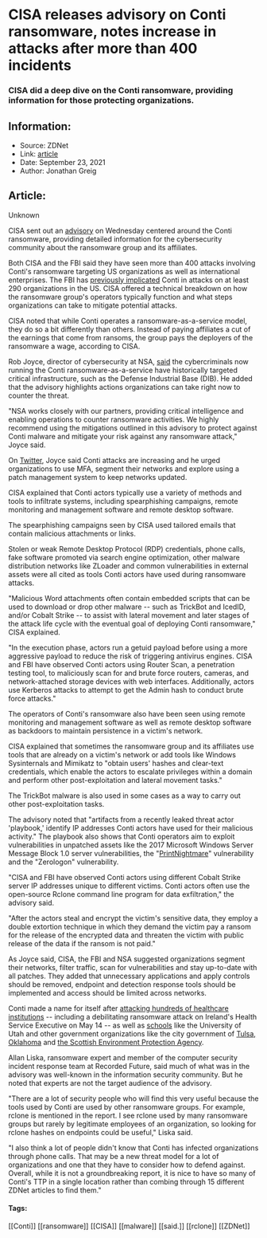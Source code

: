 # CISA releases advisory on Conti ransomware, notes increase in attacks after more than 400 incidents
### CISA did a deep dive on the Conti ransomware, providing information for those protecting organizations.

## Information:
+ Source: ZDNet
+ Link: [article](https://www.zdnet.com/article/cisa-releases-advisory-on-conti-ransomware-notes-increase-in-attacks-after-more-than-400-incidents/)
+ Date: September 23, 2021
+ Author: Jonathan Greig


## Article:
Unknown

CISA sent out an [advisory](https://us-cert.cisa.gov/ncas/alerts/aa21-265a) on Wednesday centered around the Conti ransomware, providing detailed information for the cybersecurity community about the ransomware group and its affiliates.  

Both CISA and the FBI said they have seen more than 400 attacks involving Conti's ransomware targeting US organizations as well as international enterprises. The FBI has [previously implicated](https://www.zdnet.com/article/fbi-identifies-16-conti-ransomware-attacks-striking-us-healthcare-first-responders/) Conti in attacks on at least 290 organizations in the US. CISA offered a technical breakdown on how the ransomware group's operators typically function and what steps organizations can take to mitigate potential attacks. 

CISA noted that while Conti operates a ransomware-as-a-service model, they do so a bit differently than others. Instead of paying affiliates a cut of the earnings that come from ransoms, the group pays the deployers of the ransomware a wage, according to CISA. 

Rob Joyce, director of cybersecurity at NSA, [said](https://www.cisa.gov/news/2021/09/22/cisa-fbi-and-nsa-release-conti-ransomware-advisory-help-organizations-reduce-risk) the cybercriminals now running the Conti ransomware-as-a-service have historically targeted critical infrastructure, such as the Defense Industrial Base (DIB). He added that the advisory highlights actions organizations can take right now to counter the threat.

"NSA works closely with our partners, providing critical intelligence and enabling operations to counter ransomware activities. We highly recommend using the mitigations outlined in this advisory to protect against Conti malware and mitigate your risk against any ransomware attack," Joyce said. 

On [Twitter](https://twitter.com/NSA_CSDirector/status/1440729546576125957), Joyce said Conti attacks are increasing and he urged organizations to use MFA, segment their networks and explore using a patch management system to keep networks updated. 

CISA explained that Conti actors typically use a variety of methods and tools to infiltrate systems, including spearphishing campaigns, remote monitoring and management software and remote desktop software.






The spearphishing campaigns seen by CISA used tailored emails that contain malicious attachments or links. 

Stolen or weak Remote Desktop Protocol (RDP) credentials, phone calls, fake software promoted via search engine optimization, other malware distribution networks like ZLoader and common vulnerabilities in external assets were all cited as tools Conti actors have used during ransomware attacks. 

"Malicious Word attachments often contain embedded scripts that can be used to download or drop other malware -- such as TrickBot and IcedID, and/or Cobalt Strike -- to assist with lateral movement and later stages of the attack life cycle with the eventual goal of deploying Conti ransomware," CISA explained. 

"In the execution phase, actors run a getuid payload before using a more aggressive payload to reduce the risk of triggering antivirus engines. CISA and FBI have observed Conti actors using Router Scan, a penetration testing tool, to maliciously scan for and brute force routers, cameras, and network-attached storage devices with web interfaces. Additionally, actors use Kerberos attacks to attempt to get the Admin hash to conduct brute force attacks." 

The operators of Conti's ransomware also have been seen using remote monitoring and management software as well as remote desktop software as backdoors to maintain persistence in a victim's network. 

CISA explained that sometimes the ransomware group and its affiliates use tools that are already on a victim's network or add tools like Windows Sysinternals and Mimikatz to "obtain users' hashes and clear-text credentials, which enable the actors to escalate privileges within a domain and perform other post-exploitation and lateral movement tasks."

The TrickBot malware is also used in some cases as a way to carry out other post-exploitation tasks.

The advisory noted that "artifacts from a recently leaked threat actor 'playbook,' identify IP addresses Conti actors have used for their malicious activity." The playbook also shows that Conti operators aim to exploit vulnerabilities in unpatched assets like the 2017 Microsoft Windows Server Message Block 1.0 server vulnerabilities, the "[PrintNightmare](https://www.zdnet.com/article/ransomware-now-attackers-are-exploiting-windows-printnightmare-vulnerabilities/)" vulnerability and the "Zerologon" vulnerability. 

"CISA and FBI have observed Conti actors using different Cobalt Strike server IP addresses unique to different victims. Conti actors often use the open-source Rclone command line program for data exfiltration," the advisory said. 

"After the actors steal and encrypt the victim's sensitive data, they employ a double extortion technique in which they demand the victim pay a ransom for the release of the encrypted data and threaten the victim with public release of the data if the ransom is not paid."

As Joyce said, CISA, the FBI and NSA suggested organizations segment their networks, filter traffic, scan for vulnerabilities and stay up-to-date with all patches. They added that unnecessary applications and apply controls should be removed, endpoint and detection response tools should be implemented and access should be limited across networks. 

Conti made a name for itself after [attacking hundreds of healthcare institutions](https://www.zdnet.com/article/fbi-identifies-16-conti-ransomware-attacks-striking-us-healthcare-first-responders/) -- including a debilitating ransomware attack on Ireland's Health Service Executive on May 14 -- as well as [schools](https://www.zdnet.com/article/conti-ryuk-joins-the-ranks-of-ransomware-gangs-operating-data-leak-sites/) like the University of Utah and other government organizations like the city government of [Tulsa, Oklahoma](https://www.zdnet.com/article/tulsa-warns-residents-that-police-citations-and-reports-leaked-to-dark-web-after-conti-ransomware-attack/) and [the Scottish Environment Protection Agency](https://www.zdnet.com/article/hackers-publish-thousands-of-files-after-government-agency-refuses-to-pay-ransom/).

Allan Liska, ransomware expert and member of the computer security incident response team at Recorded Future, said much of what was in the advisory was well-known in the information security community. But he noted that experts are not the target audience of the advisory. 

"There are a lot of security people who will find this very useful because the tools used by Conti are used by other ransomware groups. For example, rclone is mentioned in the report. I see rclone used by many ransomware groups but rarely by legitimate employees of an organization, so looking for rclone hashes on endpoints could be useful," Liska said. 

"I also think a lot of people didn't know that Conti has infected organizations through phone calls. That may be a new threat model for a lot of organizations and one that they have to consider how to defend against. Overall, while it is not a groundbreaking report, it is nice to have so many of Conti's TTP in a single location rather than combing through 15 different ZDNet articles to find them."





#### Tags:
[[Conti]] [[ransomware]] [[CISA]] [[malware]] [[said.]] [[rclone]] [[ZDNet]]

